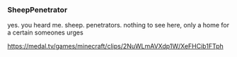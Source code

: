 ### SheepPenetrator
yes. you heard me. sheep. penetrators.
nothing to see here, only a home for a certain someones urges

https://medal.tv/games/minecraft/clips/2NuWLmAVXdp1W/XeFHCib1FTph